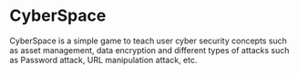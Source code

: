 # CyberSpace
CyberSpace is a simple game to teach user cyber security concepts such as asset management, data encryption and different types of attacks such as Password attack, URL manipulation attack, etc.
